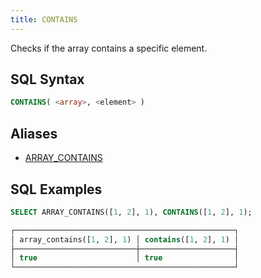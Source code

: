 ```yaml
---
title: CONTAINS
---
```


Checks if the array contains a specific element.

## SQL Syntax

```sql
CONTAINS( <array>, <element> )
```

## Aliases

- [ARRAY_CONTAINS](array-contains.md)

## SQL Examples

```sql
SELECT ARRAY_CONTAINS([1, 2], 1), CONTAINS([1, 2], 1);

┌─────────────────────────────────────────────────┐
│ array_contains([1, 2], 1) │ contains([1, 2], 1) │
├───────────────────────────┼─────────────────────┤
│ true                      │ true                │
└─────────────────────────────────────────────────┘
```